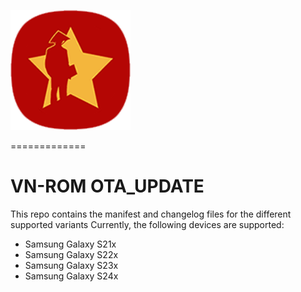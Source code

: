 ![OnUpdateLogo](https://github.com/xuanhoa8687/VN-ROM_OTA_UPDATE/blob/main/ic_launcher.png)

=============

# VN-ROM OTA_UPDATE

This repo contains the manifest and changelog files for the different supported variants
Currently, the following devices are supported:
- Samsung Galaxy S21x
- Samsung Galaxy S22x
- Samsung Galaxy S23x
- Samsung Galaxy S24x
